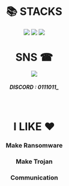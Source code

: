 <div align=center><h1>📚 STACKS</h1></div>

<div align=center> 
  <img src="https://img.shields.io/badge/c++-00599C?style=for-the-badge&logo=c%2B%2B&logoColor=white">
  <img src="https://img.shields.io/badge/python-3776AB?style=for-the-badge&logo=python&logoColor=white"> 
  <img src="https://img.shields.io/badge/html5-E34F26?style=for-the-badge&logo=html5&logoColor=white"> 
  <br>
  <div align=center><h1>SNS ☎</h1></div>
  <img src="https://img.shields.io/badge/discord-3776AB?style=for-the-badge&logo=discord&logoColor=white"> 
  <div align=center><h5>DISCORD : 0111011_</h5></div>
  <br>
  <div align=center><h1>I LIKE ♥</h1></div>
  <div align=center><h3>Make Ransomware</h3></div>
  <div align=center><h3>Make Trojan</h3></div>
  <div align=center><h3>Communication</h3></div>
</div>
